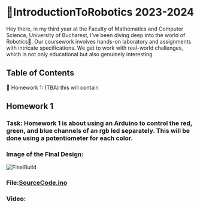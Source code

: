 #  🤖IntroductionToRobotics 2023-2024
Hey there, in my third year at the Faculty of Mathematics and Computer Science, University of Bucharest, I've been diving deep into the world of Robotics🚀. Our coursework involves hands-on laboratory and assignments with intricate specifications. We get to work with real-world challenges, which is not only educational but also genuinely interesting 
## Table of Contents
📝 Homework 1: (TBA) this will contain

## Homework 1
### Task: Homework 1 is about using an Arduino to control the red, green, and blue channels of an rgb led separately. This will be done using a potentiometer for each color.
### Image of the Final Design:
![FinalBuild](https://github.com/teodor-daniel1234/IntroductionToRobotics/assets/115356255/1f94e546-3e48-4903-871d-683c1cfb83f1)

### File:<a href="https://github.com/teodor-daniel1234/IntroductionToRobotics/blob/main/Homework/HomeworkOne/HomeworkOne.ino" target="_blank">SourceCode.ino</a>


### Video: 
